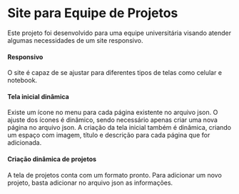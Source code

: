 # Site para Equipe de Projetos

Este projeto foi desenvolvido para uma equipe universitária visando atender algumas necessidades de um site responsivo.

#### Responsivo

O site é capaz de se ajustar para diferentes tipos de telas como celular e notebook.

#### Tela inicial dinâmica

Existe um ícone no menu para cada página existente no arquivo json.
O ajuste dos ícones é dinâmico, sendo necessário apenas criar uma nova página no arquivo json.
A criação da tela inicial também é dinâmica, criando um espaço com imagem, título e descrição para cada página que for adicionada.

#### Criação dinâmica de projetos

A tela de projetos conta com um formato pronto.
Para adicionar um novo projeto, basta adicionar no arquivo json as informações.